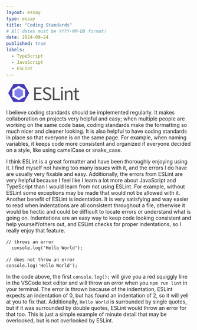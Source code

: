```yaml
---
layout: essay
type: essay
title: "Coding Standards"
# All dates must be YYYY-MM-DD format!
date: 2024-09-24
published: true
labels:
  - TypeScript
  - JavaScript
  - ESLint
---
```


<img width="200px" src="../img/essays/eslintLogo.png">

<br>

I believe coding standards should be implemented regularly. It makes collaboration on projects very helpful and easy; when multiple people are working on the same code base, coding standards make the formatting so much nicer and cleaner looking. It is also helpful to have coding standards in place so that everyone is on the same page. For example, when naming variables, it keeps code more consistent and organized if everyone decided on a style, like using camelCase or snake_case. 
   
I think ESLint is a great formatter and have been thoroughly enjoying using it. I find myself not having too many issues with it, and the errors I do have are usually very fixable and easy. Additionally, the errors from ESLint are very helpful because I feel like I learn a lot more about JavaScript and TypeScript than I would learn from not using ESLint. For example, without ESLint some exceptions may be made that would not be allowed with it. Another benefit of ESLint is indentation. It is very satisfying and way easier to read when indentations are all consistent throughout a file, otherwise it would be hectic and could be difficult to locate errors or understand what is going on. Indentations are an easy way to keep code looking consistent and help yourself/others out, and ESLint checks for proper indentations, so I really enjoy that feature.

```
// throws an error
  console.log('Hello World');

// does not throw an error
console.log('Hello World');
```

In the code above, the first `console.log();` will give you a red squiggly line in the VSCode text editor and will throw an error when you `npm run lint` in your terminal. The error is thrown because of the indentation, ESLint expects an indentation of 0, but has found an indentation of 2, so it will yell at you to fix that. Additionally, `Hello World` is surrounded by single quotes, but if it was surrounded by double quotes, ESLint would throw an error for that too. This is just a simple example of minute detail that may be overlooked, but is not overlooked by ESLint.
